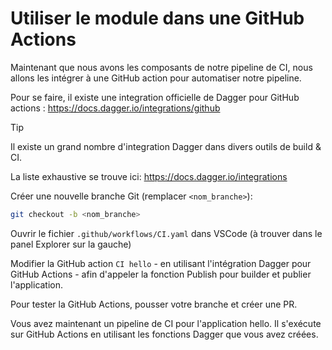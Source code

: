 # Utiliser le module dans une GitHub Actions

Maintenant que nous avons les composants de notre pipeline de CI, nous allons les intégrer à une GitHub action pour automatiser notre pipeline.

Pour se faire, il existe une integration officielle de Dagger pour GitHub actions : https://docs.dagger.io/integrations/github

> [!TIP]
> Il existe un grand nombre d'integration Dagger dans divers outils de build & CI.
>
> La liste exhaustive se trouve ici: https://docs.dagger.io/integrations

Créer une nouvelle branche Git (remplacer `<nom_branche>`):

```bash
git checkout -b <nom_branche>
```

Ouvrir le fichier `.github/workflows/CI.yaml` dans VSCode (à trouver dans le panel Explorer sur la gauche)

Modifier la GitHub action `CI hello` - en utilisant l'intégration Dagger pour GitHub Actions - afin d'appeler la fonction Publish pour builder et publier l'application.

Pour tester la GitHub Actions, pousser votre branche et créer une PR.

Vous avez maintenant un pipeline de CI pour l'application hello. Il s'exécute sur GitHub Actions en utilisant les fonctions Dagger que vous avez créées.
